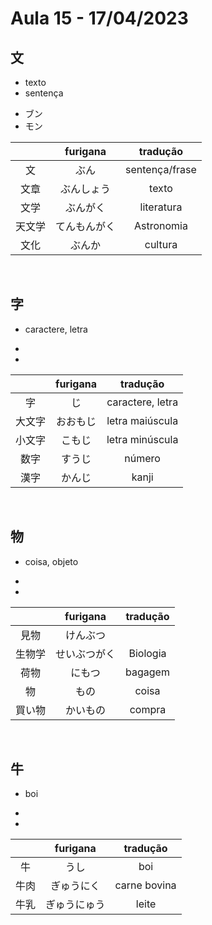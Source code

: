 # Aula 15 - 17/04/2023


## 文
<ul><li>texto</li><li>sentença</li></ul>

<ul><li>ブン</li><li>モン</li></ul>

|  | furigana | tradução |
|:---:|:---:|:---:|
| 文 | ぶん | sentença/frase |
| 文章 | ぶんしょう | texto |
| 文学 | ぶんがく | literatura |
| 天文学 | てんもんがく | Astronomia |
| 文化 | ぶんか | cultura |

<br>


## 字
- caractere, letra

<ul><li></li><li></li></ul>

|  | furigana | tradução |
|:---:|:---:|:---:|
| 字 | じ | caractere, letra |
| 大文字 | おおもじ | letra maiúscula |
| 小文字 | こもじ | letra minúscula |
| 数字 | すうじ | número |
| 漢字 | かんじ | kanji |

<br>


## 物
- coisa, objeto

<ul><li></li><li></li></ul>

|  | furigana | tradução |
|:---:|:---:|:---:|
| 見物 | けんぶつ |  |
| 生物学 | せいぶつがく | Biologia |
| 荷物 | にもつ | bagagem |
| 物 | もの | coisa |
| 買い物 | かいもの | compra |

<br>


## 牛
- boi

<ul><li></li><li></li></ul>

|  | furigana | tradução |
|:---:|:---:|:---:|
| 牛 | うし | boi |
| 牛肉 | ぎゅうにく | carne bovina |
| 牛乳 | ぎゅうにゅう | leite |